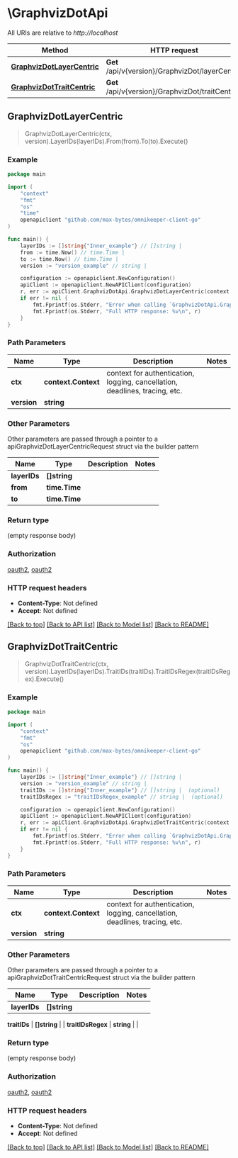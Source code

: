 # \GraphvizDotApi

All URIs are relative to *http://localhost*

Method | HTTP request | Description
------------- | ------------- | -------------
[**GraphvizDotLayerCentric**](GraphvizDotApi.md#GraphvizDotLayerCentric) | **Get** /api/v{version}/GraphvizDot/layerCentric | 
[**GraphvizDotTraitCentric**](GraphvizDotApi.md#GraphvizDotTraitCentric) | **Get** /api/v{version}/GraphvizDot/traitCentric | 



## GraphvizDotLayerCentric

> GraphvizDotLayerCentric(ctx, version).LayerIDs(layerIDs).From(from).To(to).Execute()



### Example

```go
package main

import (
    "context"
    "fmt"
    "os"
    "time"
    openapiclient "github.com/max-bytes/omnikeeper-client-go"
)

func main() {
    layerIDs := []string{"Inner_example"} // []string | 
    from := time.Now() // time.Time | 
    to := time.Now() // time.Time | 
    version := "version_example" // string | 

    configuration := openapiclient.NewConfiguration()
    apiClient := openapiclient.NewAPIClient(configuration)
    r, err := apiClient.GraphvizDotApi.GraphvizDotLayerCentric(context.Background(), version).LayerIDs(layerIDs).From(from).To(to).Execute()
    if err != nil {
        fmt.Fprintf(os.Stderr, "Error when calling `GraphvizDotApi.GraphvizDotLayerCentric``: %v\n", err)
        fmt.Fprintf(os.Stderr, "Full HTTP response: %v\n", r)
    }
}
```

### Path Parameters


Name | Type | Description  | Notes
------------- | ------------- | ------------- | -------------
**ctx** | **context.Context** | context for authentication, logging, cancellation, deadlines, tracing, etc.
**version** | **string** |  | 

### Other Parameters

Other parameters are passed through a pointer to a apiGraphvizDotLayerCentricRequest struct via the builder pattern


Name | Type | Description  | Notes
------------- | ------------- | ------------- | -------------
 **layerIDs** | **[]string** |  | 
 **from** | **time.Time** |  | 
 **to** | **time.Time** |  | 


### Return type

 (empty response body)

### Authorization

[oauth2](../README.md#oauth2), [oauth2](../README.md#oauth2)

### HTTP request headers

- **Content-Type**: Not defined
- **Accept**: Not defined

[[Back to top]](#) [[Back to API list]](../README.md#documentation-for-api-endpoints)
[[Back to Model list]](../README.md#documentation-for-models)
[[Back to README]](../README.md)


## GraphvizDotTraitCentric

> GraphvizDotTraitCentric(ctx, version).LayerIDs(layerIDs).TraitIDs(traitIDs).TraitIDsRegex(traitIDsRegex).Execute()



### Example

```go
package main

import (
    "context"
    "fmt"
    "os"
    openapiclient "github.com/max-bytes/omnikeeper-client-go"
)

func main() {
    layerIDs := []string{"Inner_example"} // []string | 
    version := "version_example" // string | 
    traitIDs := []string{"Inner_example"} // []string |  (optional)
    traitIDsRegex := "traitIDsRegex_example" // string |  (optional)

    configuration := openapiclient.NewConfiguration()
    apiClient := openapiclient.NewAPIClient(configuration)
    r, err := apiClient.GraphvizDotApi.GraphvizDotTraitCentric(context.Background(), version).LayerIDs(layerIDs).TraitIDs(traitIDs).TraitIDsRegex(traitIDsRegex).Execute()
    if err != nil {
        fmt.Fprintf(os.Stderr, "Error when calling `GraphvizDotApi.GraphvizDotTraitCentric``: %v\n", err)
        fmt.Fprintf(os.Stderr, "Full HTTP response: %v\n", r)
    }
}
```

### Path Parameters


Name | Type | Description  | Notes
------------- | ------------- | ------------- | -------------
**ctx** | **context.Context** | context for authentication, logging, cancellation, deadlines, tracing, etc.
**version** | **string** |  | 

### Other Parameters

Other parameters are passed through a pointer to a apiGraphvizDotTraitCentricRequest struct via the builder pattern


Name | Type | Description  | Notes
------------- | ------------- | ------------- | -------------
 **layerIDs** | **[]string** |  | 

 **traitIDs** | **[]string** |  | 
 **traitIDsRegex** | **string** |  | 

### Return type

 (empty response body)

### Authorization

[oauth2](../README.md#oauth2), [oauth2](../README.md#oauth2)

### HTTP request headers

- **Content-Type**: Not defined
- **Accept**: Not defined

[[Back to top]](#) [[Back to API list]](../README.md#documentation-for-api-endpoints)
[[Back to Model list]](../README.md#documentation-for-models)
[[Back to README]](../README.md)

